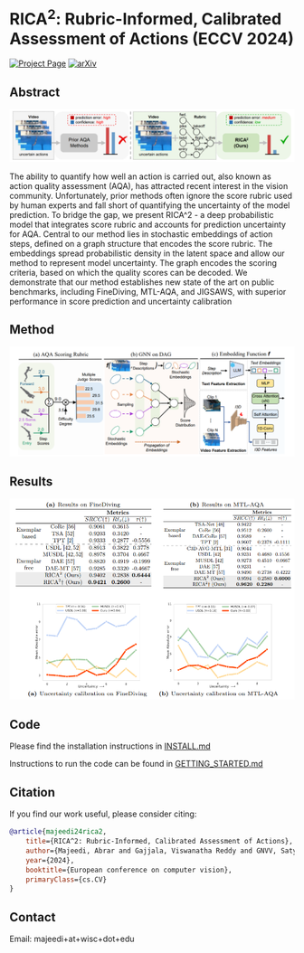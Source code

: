 # RICA<sup>2</sup>: Rubric-Informed, Calibrated Assessment of Actions (ECCV 2024)

[![Project Page](https://img.shields.io/badge/Project-Page-blue.svg)](https://abrarmajeedi.github.io/rica2_aqa/)
[![arXiv](https://img.shields.io/badge/arXiv-2312.04364-b31b1b.svg)](https://arxiv.org/abs/2408.02138)




## Abstract

![Teaser figure](assets/teaser_fig.png)
  
The ability to quantify how well an action is carried out, also known as action quality assessment (AQA), has attracted recent interest in the vision community. Unfortunately, prior methods often ignore the score rubric used by human experts and fall short of quantifying the uncertainty of the model prediction. To bridge the gap, we present RICA^2 - a deep probabilistic model that integrates score rubric and accounts for prediction uncertainty for AQA. Central to our method lies in stochastic embeddings of action steps, defined on a graph structure that encodes the score rubric. The embeddings spread probabilistic density in the latent space and allow our method to represent model uncertainty. The graph encodes the scoring criteria, based on which the quality scores can be decoded. We demonstrate that our method establishes new state of the art on public benchmarks, including FineDiving, MTL-AQA, and JIGSAWS, with superior performance in score prediction and uncertainty calibration


## Method 
  
![Main method figure](assets/method_fig.png)



## Results


![Result figure](assets/results_fig.png)


## Code
Please find the installation instructions in [INSTALL.md](./INSTALL.md)

Instructions to run the code can be found in [ GETTING_STARTED.md](./GETTING_STARTED.md)


## Citation
If you find our work useful, please consider citing:

```bibtex
@article{majeedi24rica2,
    title={RICA^2: Rubric-Informed, Calibrated Assessment of Actions}, 
    author={Majeedi, Abrar and Gajjala, Viswanatha Reddy and GNVV, Satya Sai Srinath Namburi and Li, Yin},
    year={2024},
    booktitle={European conference on computer vision},
    primaryClass={cs.CV}
}
```


## Contact
Email: majeedi+at+wisc+dot+edu
